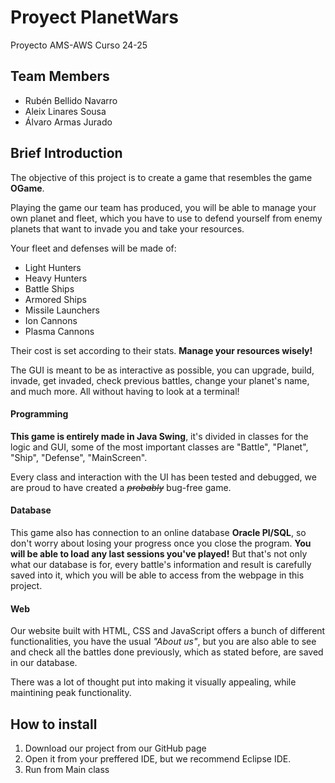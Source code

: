 # Proyect PlanetWars
Proyecto AMS-AWS Curso 24-25

## Team Members

- Rubén Bellido Navarro
- Aleix Linares Sousa
- Álvaro Armas Jurado


## Brief Introduction
The objective of this project is to create a game that resembles the game **OGame**.

Playing the game our team has produced, you will be able to manage your own planet and fleet, which you have to use to defend yourself from enemy planets that want to invade you and take your resources.

Your fleet and defenses will be made of:
- Light Hunters
- Heavy Hunters
- Battle Ships
- Armored Ships
- Missile Launchers
- Ion Cannons
- Plasma Cannons

Their cost is set according to their stats. **Manage your resources wisely!**

The GUI is meant to be as interactive as possible, you can upgrade, build, invade, get invaded, check previous battles, change your planet's name, and much more. All without having to look at a terminal!

#### Programming
**This game is entirely made in Java Swing**, it's divided in classes for the logic and GUI, some of the most important classes are "Battle", "Planet", "Ship", "Defense", "MainScreen".

Every class and interaction with the UI has been tested and debugged, we are proud to have created a ~~*probably*~~ bug-free game.

#### Database
This game also has connection to an online database **Oracle Pl/SQL**, so don't worry about losing your progress once you close the program. **You will be able to load any last sessions you've played!**
But that's not only what our database is for, every battle's information and result is carefully saved into it, which you will be able to access from the webpage in this project.

#### Web
Our website built with HTML, CSS and JavaScript offers a bunch of different functionalities, you have the usual *"About us"*, but you are also able to see and check all the battles done previously, which as stated before, are saved in our database.

There was a lot of thought put into making it visually appealing, while maintining peak functionality.

## How to install
1. Download our project from our GitHub page
2. Open it from your preffered IDE, but we recommend Eclipse IDE.
3. Run from Main class

